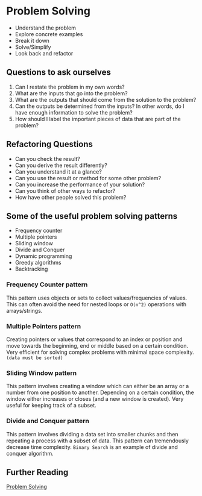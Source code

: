 # Problem Solving

- Understand the problem
- Explore concrete examples
- Break it down
- Solve/Simplify
- Look back and refactor

## Questions to ask ourselves

1. Can I restate the problem in my own words?
2. What are the inputs that go into the problem?
3. What are the outputs that should come from the solution to the problem?
4. Can the outputs be determined from the inputs? In other words, do I have enough information to solve the problem?
5. How should I label the important pieces of data that are part of the problem?

## Refactoring Questions

- Can you check the result?
- Can you derive the result differently?
- Can you understand it at a glance?
- Can you use the result or method for some other problem?
- Can you increase the performance of your solution?
- Can you think of other ways to refactor?
- How have other people solved this problem?

## Some of the useful problem solving patterns

- Frequency counter
- Multiple pointers
- Sliding window
- Divide and Conquer
- Dynamic programming
- Greedy algorithms
- Backtracking

### Frequency Counter pattern

This pattern uses objects or sets to collect values/frequencies of values. This can often avoid the need for nested loops or `O(n^2)` operations with arrays/strings.

### Multiple Pointers pattern

Creating pointers or values that correspond to an index or position and move towards the beginning, end or middle based on a certain condition. Very efficient for solving complex problems with minimal space complexity. `(data must be sorted)`

### Sliding Window pattern

This pattern involves creating a window which can either be an array or a number from one position to another. Depending on a certain condition, the window either increases or closes (and a new window is created). Very useful for keeping track of a subset.

### Divide and Conquer pattern

This pattern involves dividing a data set into smaller chunks and then repeating a process with a subset of data. This pattern can tremendously decrease time complexity. `Binary Search` is an example of divide and conquer algorithm.

## Further Reading

[Problem Solving](https://en.wikipedia.org/wiki/Problem_solving)
